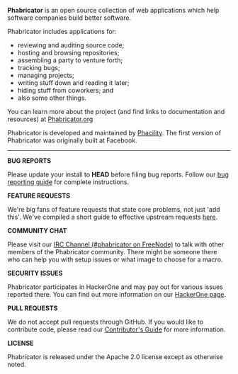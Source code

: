 **Phabricator** is an open source collection of web applications which help software companies build better software.

Phabricator includes applications for:

  - reviewing and auditing source code;
  - hosting and browsing repositories;
  - assembling a party to venture forth;
  - tracking bugs;
  - managing projects;
  - writing stuff down and reading it later;
  - hiding stuff from coworkers; and
  - also some other things.

You can learn more about the project (and find links to documentation and resources) at [Phabricator.org](http://phabricator.org)

Phabricator is developed and maintained by [Phacility](http://phacility.com). The first version of Phabricator was originally built at Facebook.

----------

**BUG REPORTS**

Please update your install to **HEAD** before filing bug reports. Follow our [bug reporting guide](https://secure.phabricator.com/book/phabcontrib/article/bug_reports/) for complete instructions.

**FEATURE REQUESTS**

We're big fans of feature requests that state core problems, not just 'add this'. We've compiled a short guide to effective upstream requests [here](https://secure.phabricator.com/book/phabcontrib/article/feature_requests/).

**COMMUNITY CHAT**

Please visit our [IRC Channel (#phabricator on FreeNode)](irc://chat.freenode.net/phabricator) to talk with other members of the Phabricator community. There might be someone there who can help you with setup issues or what image to choose for a macro.

**SECURITY ISSUES**

Phabricator participates in HackerOne and may pay out for various issues reported there. You can find out more information on our [HackerOne page](https://hackerone.com/phabricator).

**PULL REQUESTS**

We do not accept pull requests through GitHub. If you would like to contribute code, please read our [Contributor's Guide](https://secure.phabricator.com/book/phabcontrib/article/contributing_code/) for more information.

**LICENSE**

Phabricator is released under the Apache 2.0 license except as otherwise noted.
